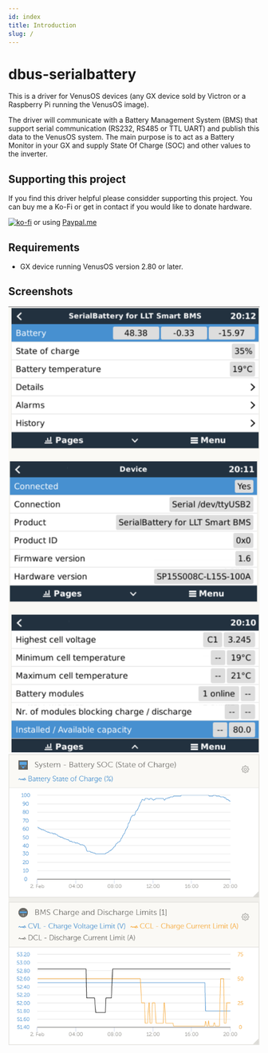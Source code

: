 ```yaml
---
id: index
title: Introduction
slug: /
---
```


# dbus-serialbattery
This is a driver for VenusOS devices (any GX device sold by Victron or a Raspberry Pi running the VenusOS image).

The driver will communicate with a Battery Management System (BMS) that support serial communication (RS232, RS485 or TTL UART) and publish this data to the VenusOS system. The main purpose is to act as a Battery Monitor in your GX and supply State Of Charge (SOC) and other values to the inverter.

## Supporting this project
If you find this driver helpful please considder supporting this project. You can buy me a Ko-Fi or get in contact if you would like to donate hardware.

[![ko-fi](https://ko-fi.com/img/githubbutton_sm.svg)](https://ko-fi.com/Z8Z73LCW1) or using [Paypal.me](https://paypal.me/innernet)

## Requirements

 * GX device running VenusOS version 2.80 or later.

## Screenshots

![VenusOS values](https://raw.githubusercontent.com/Louisvdw/dbus-serialbattery/master/images/GXvalues.png)
![VenusOS values](https://raw.githubusercontent.com/Louisvdw/dbus-serialbattery/master/images/VRMChargeLimits.png)
